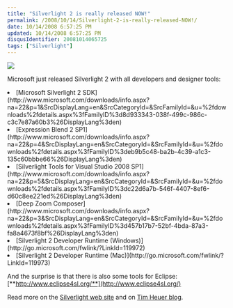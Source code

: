 ```yaml
---
title: "Silverlight 2 is really released NOW!"
permalink: /2008/10/14/Silverlight-2-is-really-released-NOW!/
date: 10/14/2008 6:57:25 PM
updated: 10/14/2008 6:57:25 PM
disqusIdentifier: 20081014065725
tags: ["Silverlight"]
---
```

![](http://farm4.static.flickr.com/3061/2940512325_e0403323a5_o.png) 

Microsoft just released Silverlight 2 with all developers and designer tools:
<!-- more -->
  <li>[Microsoft Silverlight 2 SDK](http://www.microsoft.com/downloads/info.aspx?na=22&p=1&SrcDisplayLang=en&SrcCategoryId=&SrcFamilyId=&u=%2fdownloads%2fdetails.aspx%3fFamilyID%3d8d933343-038f-499c-986c-c3c7e87a60b3%26DisplayLang%3den)</li>  <li>[Expression Blend 2 SP1](http://www.microsoft.com/downloads/info.aspx?na=22&p=4&SrcDisplayLang=en&SrcCategoryId=&SrcFamilyId=&u=%2fdownloads%2fdetails.aspx%3fFamilyID%3deb9b5c48-ba2b-4c39-a1c3-135c60bbbe66%26DisplayLang%3den)</li>  <li>[Silverlight Tools for Visual Studio 2008 SP1](http://www.microsoft.com/downloads/info.aspx?na=22&p=5&SrcDisplayLang=en&SrcCategoryId=&SrcFamilyId=&u=%2fdownloads%2fdetails.aspx%3fFamilyID%3dc22d6a7b-546f-4407-8ef6-d60c8ee221ed%26DisplayLang%3den)</li>  <li>[Deep Zoom Composer](http://www.microsoft.com/downloads/info.aspx?na=22&p=3&SrcDisplayLang=en&SrcCategoryId=&SrcFamilyId=&u=%2fdownloads%2fdetails.aspx%3fFamilyID%3d457b17b7-52bf-4bda-87a3-fa8a4673f8bf%26DisplayLang%3den)</li>  <li>[Silverlight 2 Developer Runtime (Windows)](http://go.microsoft.com/fwlink/?LinkId=119972)</li>  <li>[Silverlight 2 Developer Runtime (Mac)](http://go.microsoft.com/fwlink/?LinkId=119973)</li>  

And the surprise is that there is also some tools for Eclipse: [**http://www.eclipse4sl.org/**](http://www.eclipse4sl.org/)

Read more on the [Silverlight web site](http://silverlight.net/default.aspx) and on [Tim Heuer blog](http://timheuer.com/blog/archive/2008/10/14/silverlight-2-released-officially.aspx).
